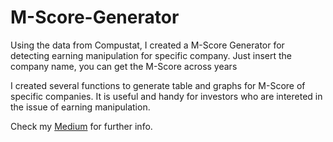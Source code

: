 # M-Score-Generator
Using the data from Compustat, I created a M-Score Generator for detecting earning manipulation for specific company. Just insert the company name, you can get the M-Score across years

I created several functions to generate table and graphs for M-Score of specific companies. It is useful and handy for investors who are intereted in the issue of earning manipulation.

Check my [Medium](https://medium.com/@henryfeng/earning-manipulation-detection-hey-why-not-try-my-m-score-generator-f8a7895743e0) for further info.
